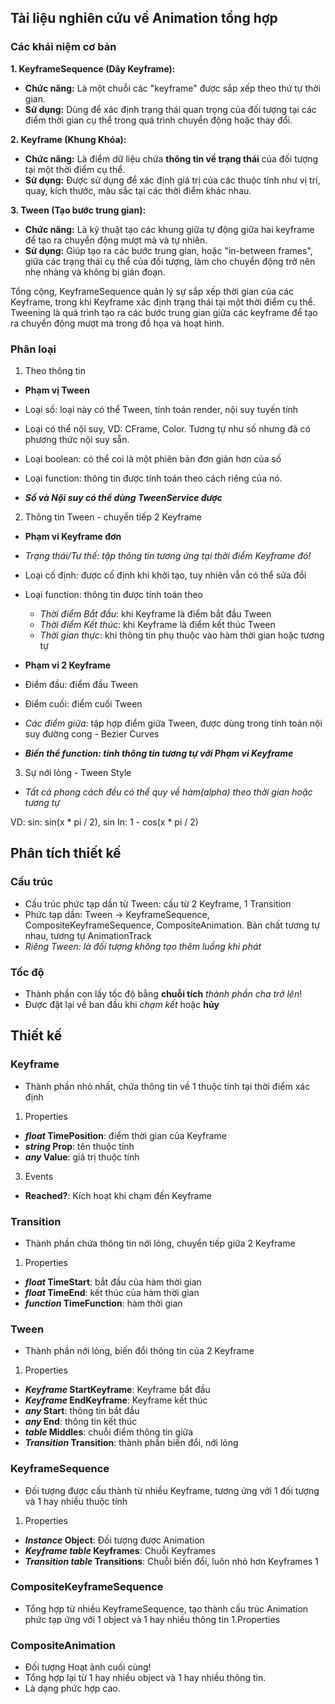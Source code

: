 ## Tài liệu nghiên cứu về Animation tổng hợp
### Các khái niệm cơ bản

**1. KeyframeSequence (Dãy Keyframe):**
   - **Chức năng:** Là một chuỗi các "keyframe" được sắp xếp theo thứ tự thời gian.
   - **Sử dụng:** Dùng để xác định trạng thái quan trọng của đối tượng tại các điểm thời gian cụ thể trong quá trình chuyển động hoặc thay đổi.

**2. Keyframe (Khung Khóa):**
   - **Chức năng:** Là điểm dữ liệu chứa **thông tin về trạng thái** của đối tượng tại một thời điểm cụ thể.
   - **Sử dụng:** Được sử dụng để xác định giá trị của các thuộc tính như vị trí, quay, kích thước, màu sắc tại các thời điểm khác nhau.

**3. Tween (Tạo bước trung gian):**
   - **Chức năng:** Là kỹ thuật tạo các khung giữa tự động giữa hai keyframe để tạo ra chuyển động mượt mà và tự nhiên.
   - **Sử dụng:** Giúp tạo ra các bước trung gian, hoặc "in-between frames", giữa các trạng thái cụ thể của đối tượng, làm cho chuyển động trở nên nhẹ nhàng và không bị gián đoạn.

Tổng cộng, KeyframeSequence quản lý sự sắp xếp thời gian của các Keyframe, trong khi Keyframe xác định trạng thái tại một thời điểm cụ thể. Tweening là quá trình tạo ra các bước trung gian giữa các keyframe để tạo ra chuyển động mượt mà trong đồ họa và hoạt hình.

### Phân loại
1. Theo thông tin

- **Phạm vị Tween**

- Loại số: loại này có thể Tween, tính toán render, nội suy tuyến tính
- Loại có thể nội suy, VD: CFrame, Color. Tương tự như số nhưng đã có phương thức nội suy sẵn.
- Loại boolean: có thể coi là một phiên bản đơn giản hơn của số
- Loại function: thông tin được tính toán theo cách riêng của nó.

- ***Số và Nội suy có thể dùng TweenService được***

2. Thông tin Tween - chuyển tiếp 2 Keyframe

- **Phạm vi Keyframe đơn**

- *Trạng thái/Tư thế: tập thông tin tương ứng tại thời điểm Keyframe đó!*

- Loại cố định: được cố định khi khởi tạo, tuy nhiên vẫn có thể sửa đổi
- Loại function: thông tin được tính toán theo
   - *Thời điểm Bắt đầu*: khi Keyframe là điểm bắt đầu Tween
   - *Thời điểm Kết thúc*: khi Keyframe là điểm kết thúc Tween
   - *Thời gian thực*: khi thông tin phụ thuộc vào hàm thời gian hoặc tương tự

- **Phạm vi 2 Keyframe**

- Điểm đầu: điểm đầu Tween
- Điểm cuối: điểm cuối Tween
- *Các điểm giữa*: tập hợp điểm giữa Tween, được dùng trong tính toán nội suy đường cong - Bezier Curves
- ***Biến thể function: tính thông tin tương tự với Phạm vi Keyframe***

3. Sự nới lỏng - Tween Style

- *Tất cả phong cách đều có thể quy về hàm(alpha) theo thời gian hoặc tương tự*

VD: sin: sin(x * pi / 2), sin In: 1 - cos(x * pi / 2)

## Phân tích thiết kế

### Cấu trúc

- Cấu trúc phức tạp dần từ Tween: cấu từ 2 Keyframe, 1 Transition
- Phức tạp dần: Tween -> KeyframeSequence, CompositeKeyframeSequence, CompositeAnimation. Bản chất tương tự nhau, tương tự AnimationTrack
- *Riêng Tween: là đối tượng không tạo thêm luồng khi phát*

### Tốc độ

- Thành phần con lấy tốc độ bằng **chuỗi tích** *thành phần cha trở lên*!
- Được đặt lại về ban đầu khi *chạm kết* hoặc **hủy**

## Thiết kế

### Keyframe
- Thành phần nhỏ nhất, chứa thông tin về 1 thuộc tính tại thời điểm xác định
1. Properties

- ***float* TimePosition**: điểm thời gian của Keyframe
- ***string* Prop**: tên thuộc tính
- ***any* Value**: giá trị thuộc tính
3. Events
- **Reached?**: Kích hoạt khi chạm đến Keyframe

### Transition
- Thành phần chứa thông tin nới lỏng, chuyển tiếp giữa 2 Keyframe

1. Properties

- ***float* TimeStart**: bắt đầu của hàm thời gian
- ***float* TimeEnd**: kết thúc của hàm thời gian
- ***function* TimeFunction**: hàm thời gian

### Tween
- Thành phần nới lỏng, biến đổi thông tin của 2 Keyframe

1. Properties

- ***Keyframe* StartKeyframe**: Keyframe bắt đầu
- ***Keyframe* EndKeyframe**: Keyframe kết thúc
- ***any* Start**: thông tin bắt đầu
- ***any* End**: thông tin kết thúc
- ***table* Middles**: chuỗi điểm thông tin giữa
- ***Transition* Transition**: thành phần biến đổi, nới lỏng

### KeyframeSequence
- Đối tượng được cấu thành từ nhiều Keyframe, tương ứng với 1 đối tượng và 1 hay nhiều thuộc tính
1. Properties

- ***Instance* Object**: Đối tượng được Animation
- ***Keyframe table* Keyframes**: Chuỗi Keyframes
- ***Transition table* Transitions**: Chuỗi biến đổi, luôn nhỏ hơn Keyframes 1

### CompositeKeyframeSequence
- Tổng hợp từ nhiều KeyframeSequence, tạo thành cấu trúc Animation phức tạp
ứng với 1 object và 1 hay nhiều thông tin
1.Properties

### CompositeAnimation
- Đối tượng Hoạt ảnh cuối cùng!
- Tổng hợp lại từ 1 hay nhiều object và 1 hay nhiều thông tin.
- Là dạng phức hợp cao.